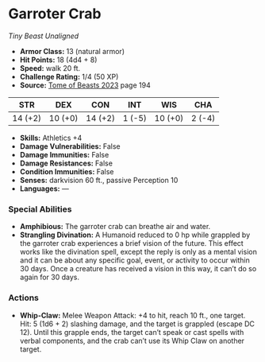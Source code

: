 # Garroter Crab

*Tiny* *Beast* *Unaligned*

- **Armor Class:** 13 (natural armor)
- **Hit Points:** 18 (4d4 + 8)
- **Speed:** walk 20 ft.
- **Challenge Rating:** 1/4 (50 XP)
- **Source:** [Tome of Beasts 2023](https://koboldpress.com/kpstore/product/tome-of-beasts-1-2023-edition/) page 194

| STR | DEX | CON | INT | WIS | CHA |
| --- | --- | --- | --- | --- | --- |
| 14 (+2) | 10 (+0) | 14 (+2) | 1 (-5) | 10 (+0) | 2 (-4) |

- **Skills:** Athletics +4
- **Damage Vulnerabilities:** False
- **Damage Immunities:** False
- **Damage Resistances:** False
- **Condition Immunities:** False
- **Senses:** darkvision 60 ft., passive Perception 10
- **Languages:** —

### Special Abilities

- **Amphibious:** The garroter crab can breathe air and water.
- **Strangling Divination:** A Humanoid reduced to 0 hp while grappled by the garroter crab experiences a brief vision of the future. This effect works like the divination spell, except the reply is only as a mental vision and it can be about any specific goal, event, or activity to occur within 30 days. Once a creature has received a vision in this way, it can’t do so again for 30 days.

### Actions

- **Whip-Claw:** Melee Weapon Attack: +4 to hit, reach 10 ft., one target. Hit: 5 (1d6 + 2) slashing damage, and the target is grappled (escape DC 12). Until this grapple ends, the target can’t speak or cast spells with verbal components, and the crab can’t use its Whip Claw on another target.
